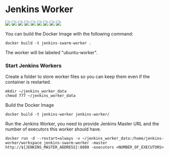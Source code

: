 # Jenkins Worker

[![](https://img.shields.io/docker/pulls/cnservices/jenkins-slave-swarm.svg)](https://hub.docker.com/r/cnservices/jenkins-slave-swarm/)
[![](hhttps://img.shields.io/docker/build/cnservices/jenkins-slave-swarm)](https://hub.docker.com/r/cnservices/jenkins-slave-swarm/)
[![](https://img.shields.io/docker/automated/cnservices/jenkins-slave-swarm)](https://hub.docker.com/r/cnservices/jenkins-slave-swarm/)
[![](https://img.shields.io/docker/stars/cnservices/jenkins-slave-swarm)](https://hub.docker.com/r/cnservices/jenkins-slave-swarm/)
[![](https://img.shields.io/github/license/cn-docker/jenkins-slave-swarm)](https://github.com/cn-docker/jenkins-slave-swarm)
[![](https://img.shields.io/github/issues/cn-docker/jenkins-slave-swarm)](https://github.com/cn-docker/jenkins-slave-swarm)
[![](https://img.shields.io/github/issues-closed/cn-docker/jenkins-slave-swarm)](https://github.com/cn-docker/jenkins-slave-swarm)
[![](https://img.shields.io/github/languages/code-size/cn-docker/jenkins-slave-swarm)](https://github.com/cn-docker/jenkins-slave-swarm)
[![](https://img.shields.io/github/repo-size/cn-docker/jenkins-slave-swarm)](https://github.com/cn-docker/jenkins-slave-swarm)

You can build the Docker Image with the following command:

    docker build -t jenkins-swarm-worker .

The worker will be labeled "ubuntu-worker".

### Start Jenkins Workers ###

Create a folder to store worker files so you can keep them even if the container is restarted.

    mkdir ~/jenkins_worker_data
    chmod 777 ~/jenkins_worker_data

Build the Docker Image

    docker build -t jenkins-worker jenkins-worker/

Run the Jenkins Worker, you need to provide Jenkins Master URL and the number of executors this worker should have.

    docker run -d --restart=always -v ~/jenkins_worker_data:/home/jenkins-worker/workspace jenkins-swarm-worker -master http://${JENKINS_MASTER_ADDRESS}:8080 -executors <NUMBER_OF_EXECUTORS>
